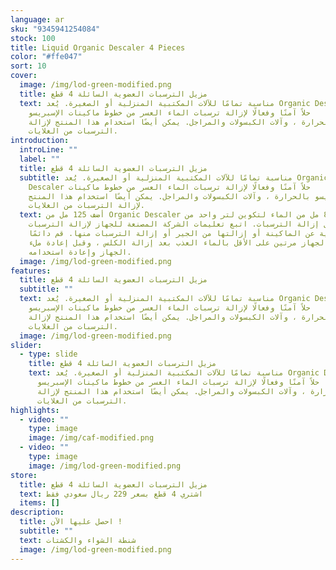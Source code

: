 ```yaml
---
language: ar
sku: "9345941254084"
stock: 100
title: Liquid Organic Descaler 4 Pieces
color: "#ffe047"
sort: 10
cover:
  image: /img/lod-green-modified.png
  title: مزيل الترسبات العضوية السائلة 4 قطع
  text: مناسبة تمامًا للآلات المكتبية المنزلية أو الصغيرة. يُعد Organic Descaler
    حلاً آمنًا وفعالًا لإزالة ترسبات الماء العسر من خطوط ماكينات الإسبريسو
    بالحرارة ، وآلات الكبسولات والمراجل. يمكن أيضًا استخدام هذا المنتج لإزالة
    الترسبات من الغلايات.
introduction:
  introLine: ""
  label: ""
  title: مزيل الترسبات العضوية السائلة 4 قطع
  subtitle: مناسبة تمامًا للآلات المكتبية المنزلية أو الصغيرة. يُعد Organic
    Descaler حلاً آمنًا وفعالًا لإزالة ترسبات الماء العسر من خطوط ماكينات
    الإسبريسو بالحرارة ، وآلات الكبسولات والمراجل. يمكن أيضًا استخدام هذا المنتج
    لإزالة الترسبات من الغلايات.
  text: أضف 125 مل من Organic Descaler إلى 875 مل من الماء لتكوين لتر واحد من
    محلول إزالة الترسبات. اتبع تعليمات الشركة المصنعة للجهاز لإزالة الترسبات
    الكلسية عن الماكينة أو إزالتها من الجير أو إزالة الترسبات منها. قم دائمًا
    بشطف الجهاز مرتين على الأقل بالماء العذب بعد إزالة الكلس ، وقبل إعادة ملء
    الجهاز وإعادة استخدامه.
  image: /img/lod-green-modified.png
features:
  title: مزيل الترسبات العضوية السائلة 4 قطع
  subtitle: ""
  text: مناسبة تمامًا للآلات المكتبية المنزلية أو الصغيرة. يُعد Organic Descaler
    حلاً آمنًا وفعالًا لإزالة ترسبات الماء العسر من خطوط ماكينات الإسبريسو
    بالحرارة ، وآلات الكبسولات والمراجل. يمكن أيضًا استخدام هذا المنتج لإزالة
    الترسبات من الغلايات.
  image: /img/lod-green-modified.png
slider:
  - type: slide
    title: مزيل الترسبات العضوية السائلة 4 قطع
    text: مناسبة تمامًا للآلات المكتبية المنزلية أو الصغيرة. يُعد Organic Descaler
      حلاً آمنًا وفعالًا لإزالة ترسبات الماء العسر من خطوط ماكينات الإسبريسو
      بالحرارة ، وآلات الكبسولات والمراجل. يمكن أيضًا استخدام هذا المنتج لإزالة
      الترسبات من الغلايات.
highlights:
  - video: ""
    type: image
    image: /img/caf-modified.png
  - video: ""
    type: image
    image: /img/lod-green-modified.png
store:
  title: مزيل الترسبات العضوية السائلة 4 قطع
  text: اشتري 4 قطع بسعر 229 ريال سعودي فقط
  items: []
description:
  title: احصل عليها الآن !
  subtitle: ""
  text: شنطة الشواء والكشتات
  image: /img/lod-green-modified.png
---
```

